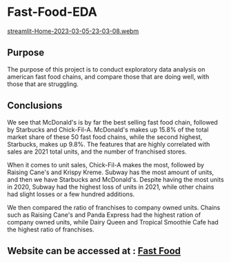 # Fast-Food-EDA
[streamlit-Home-2023-03-05-23-03-08.webm](https://user-images.githubusercontent.com/115895428/223022121-372efe76-6608-47d1-97b8-7cb3217c0f7f.webm)

## Purpose
The purpose of this project is to conduct exploratory data analysis on american fast food chains, and compare those that are doing well, with those that are struggling. 

## Conclusions
We see that McDonald's is by far the best selling fast food chain, followed by Starbucks and Chick-Fil-A. McDonald's makes up 15.8% of the total market share of these 50 fast food chains, while the second highest, Starbucks,  makes up 9.8%. The features that are highly correlated with sales are 2021 total units, and the number of franchised stores. 

When it comes to unit sales, Chick-Fil-A makes the most, followed by Raising Cane's and Krispy Kreme. Subway has the most amount of units, and then we have Starbucks and McDonald's. Despite having the most units in 2020, Subway had the highest loss of units in 2021, while other chains had slight losses or a few hundred additions. 

We then compared the ratio of franchises to company owned units. Chains such as Raising Cane's and Panda Express had the highest ration of company owned units, while Dairy Queen and Tropical Smoothie Cafe had the highest ratio of franchises. 

## Website can be accessed at : [Fast Food](https://fast-food-eda.onrender.com)
